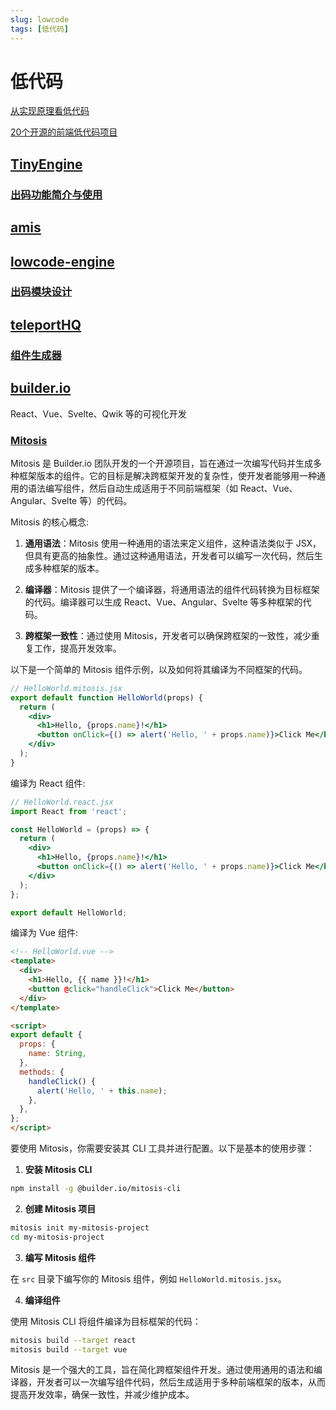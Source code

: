 ```yaml
---
slug: lowcode
tags: [低代码]
---
```


# 低代码
[从实现原理看低代码](https://zhuanlan.zhihu.com/p/451340998)

[20个开源的前端低代码项目](https://juejin.cn/post/7164694758588153863?searchId=20240913112418182407F0689F37791606)

## [TinyEngine](https://github.com/opentiny/tiny-engine)
### [出码功能简介与使用](https://opentiny.design/tiny-engine#/help-center/course/engine/7342098765432108)

## [amis](https://github.com/baidu/amis)

## [lowcode-engine](https://github.com/alibaba/lowcode-engine)
### [出码模块设计](https://lowcode-engine.cn/site/docs/guide/design/generator)

## [teleportHQ](https://teleporthq.io/)
### [组件生成器](https://docs.teleporthq.io/guides/getting-started.html)

## [builder.io](https://builder.io/)
React、Vue、Svelte、Qwik 等的可视化开发

### [Mitosis](https://mitosis.builder.io/)
Mitosis 是 Builder.io 团队开发的一个开源项目，旨在通过一次编写代码并生成多种框架版本的组件。它的目标是解决跨框架开发的复杂性，使开发者能够用一种通用的语法编写组件，然后自动生成适用于不同前端框架（如 React、Vue、Angular、Svelte 等）的代码。

Mitosis 的核心概念:

1. **通用语法**：Mitosis 使用一种通用的语法来定义组件，这种语法类似于 JSX，但具有更高的抽象性。通过这种通用语法，开发者可以编写一次代码，然后生成多种框架的版本。

2. **编译器**：Mitosis 提供了一个编译器，将通用语法的组件代码转换为目标框架的代码。编译器可以生成 React、Vue、Angular、Svelte 等多种框架的代码。

3. **跨框架一致性**：通过使用 Mitosis，开发者可以确保跨框架的一致性，减少重复工作，提高开发效率。


以下是一个简单的 Mitosis 组件示例，以及如何将其编译为不同框架的代码。

```jsx
// HelloWorld.mitosis.jsx
export default function HelloWorld(props) {
  return (
    <div>
      <h1>Hello, {props.name}!</h1>
      <button onClick={() => alert('Hello, ' + props.name)}>Click Me</button>
    </div>
  );
}
```

编译为 React 组件:
```jsx
// HelloWorld.react.jsx
import React from 'react';

const HelloWorld = (props) => {
  return (
    <div>
      <h1>Hello, {props.name}!</h1>
      <button onClick={() => alert('Hello, ' + props.name)}>Click Me</button>
    </div>
  );
};

export default HelloWorld;
```

编译为 Vue 组件:
```html
<!-- HelloWorld.vue -->
<template>
  <div>
    <h1>Hello, {{ name }}!</h1>
    <button @click="handleClick">Click Me</button>
  </div>
</template>

<script>
export default {
  props: {
    name: String,
  },
  methods: {
    handleClick() {
      alert('Hello, ' + this.name);
    },
  },
};
</script>
```

要使用 Mitosis，你需要安装其 CLI 工具并进行配置。以下是基本的使用步骤：

1. **安装 Mitosis CLI**

```bash
npm install -g @builder.io/mitosis-cli
```

2. **创建 Mitosis 项目**

```bash
mitosis init my-mitosis-project
cd my-mitosis-project
```

3. **编写 Mitosis 组件**

在 `src` 目录下编写你的 Mitosis 组件，例如 `HelloWorld.mitosis.jsx`。

4. **编译组件**

使用 Mitosis CLI 将组件编译为目标框架的代码：

```bash
mitosis build --target react
mitosis build --target vue
```

Mitosis 是一个强大的工具，旨在简化跨框架组件开发。通过使用通用的语法和编译器，开发者可以一次编写组件代码，然后生成适用于多种前端框架的版本，从而提高开发效率，确保一致性，并减少维护成本。